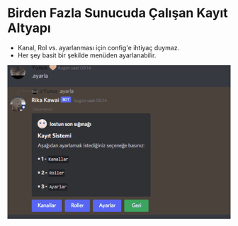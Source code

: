 # Birden Fazla Sunucuda Çalışan Kayıt Altyapı

- Kanal, Rol vs. ayarlanması için config'e ihtiyaç duymaz.
- Her şey basit bir şekilde menüden ayarlanabilir.

![](readme/showcase-menu.gif)
